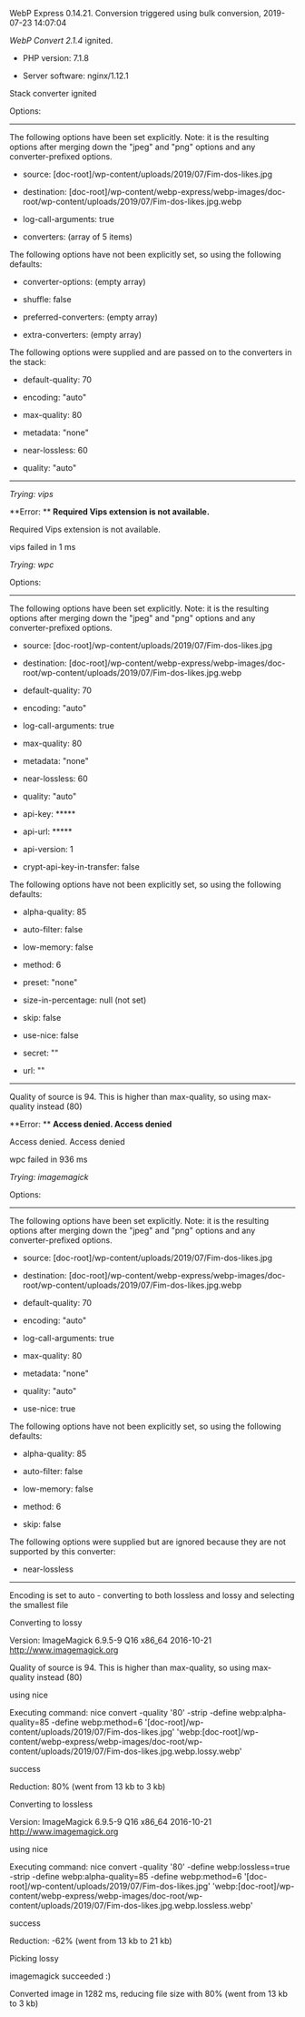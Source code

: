 WebP Express 0.14.21. Conversion triggered using bulk conversion, 2019-07-23 14:07:04

*WebP Convert 2.1.4*  ignited.
- PHP version: 7.1.8
- Server software: nginx/1.12.1

Stack converter ignited

Options:
------------
The following options have been set explicitly. Note: it is the resulting options after merging down the "jpeg" and "png" options and any converter-prefixed options.
- source: [doc-root]/wp-content/uploads/2019/07/Fim-dos-likes.jpg
- destination: [doc-root]/wp-content/webp-express/webp-images/doc-root/wp-content/uploads/2019/07/Fim-dos-likes.jpg.webp
- log-call-arguments: true
- converters: (array of 5 items)

The following options have not been explicitly set, so using the following defaults:
- converter-options: (empty array)
- shuffle: false
- preferred-converters: (empty array)
- extra-converters: (empty array)

The following options were supplied and are passed on to the converters in the stack:
- default-quality: 70
- encoding: "auto"
- max-quality: 80
- metadata: "none"
- near-lossless: 60
- quality: "auto"
------------


*Trying: vips* 

**Error: ** **Required Vips extension is not available.** 
Required Vips extension is not available.
vips failed in 1 ms

*Trying: wpc* 

Options:
------------
The following options have been set explicitly. Note: it is the resulting options after merging down the "jpeg" and "png" options and any converter-prefixed options.
- source: [doc-root]/wp-content/uploads/2019/07/Fim-dos-likes.jpg
- destination: [doc-root]/wp-content/webp-express/webp-images/doc-root/wp-content/uploads/2019/07/Fim-dos-likes.jpg.webp
- default-quality: 70
- encoding: "auto"
- log-call-arguments: true
- max-quality: 80
- metadata: "none"
- near-lossless: 60
- quality: "auto"
- api-key: *****
- api-url: *****
- api-version: 1
- crypt-api-key-in-transfer: false

The following options have not been explicitly set, so using the following defaults:
- alpha-quality: 85
- auto-filter: false
- low-memory: false
- method: 6
- preset: "none"
- size-in-percentage: null (not set)
- skip: false
- use-nice: false
- secret: ""
- url: ""
------------

Quality of source is 94. This is higher than max-quality, so using max-quality instead (80)

**Error: ** **Access denied. Access denied** 
Access denied. Access denied
wpc failed in 936 ms

*Trying: imagemagick* 

Options:
------------
The following options have been set explicitly. Note: it is the resulting options after merging down the "jpeg" and "png" options and any converter-prefixed options.
- source: [doc-root]/wp-content/uploads/2019/07/Fim-dos-likes.jpg
- destination: [doc-root]/wp-content/webp-express/webp-images/doc-root/wp-content/uploads/2019/07/Fim-dos-likes.jpg.webp
- default-quality: 70
- encoding: "auto"
- log-call-arguments: true
- max-quality: 80
- metadata: "none"
- quality: "auto"
- use-nice: true

The following options have not been explicitly set, so using the following defaults:
- alpha-quality: 85
- auto-filter: false
- low-memory: false
- method: 6
- skip: false

The following options were supplied but are ignored because they are not supported by this converter:
- near-lossless
------------

Encoding is set to auto - converting to both lossless and lossy and selecting the smallest file

Converting to lossy
Version: ImageMagick 6.9.5-9 Q16 x86_64 2016-10-21 http://www.imagemagick.org
Quality of source is 94. This is higher than max-quality, so using max-quality instead (80)
using nice
Executing command: nice convert -quality '80' -strip -define webp:alpha-quality=85 -define webp:method=6 '[doc-root]/wp-content/uploads/2019/07/Fim-dos-likes.jpg' 'webp:[doc-root]/wp-content/webp-express/webp-images/doc-root/wp-content/uploads/2019/07/Fim-dos-likes.jpg.webp.lossy.webp'
success
Reduction: 80% (went from 13 kb to 3 kb)

Converting to lossless
Version: ImageMagick 6.9.5-9 Q16 x86_64 2016-10-21 http://www.imagemagick.org
using nice
Executing command: nice convert -quality '80' -define webp:lossless=true -strip -define webp:alpha-quality=85 -define webp:method=6 '[doc-root]/wp-content/uploads/2019/07/Fim-dos-likes.jpg' 'webp:[doc-root]/wp-content/webp-express/webp-images/doc-root/wp-content/uploads/2019/07/Fim-dos-likes.jpg.webp.lossless.webp'
success
Reduction: -62% (went from 13 kb to 21 kb)

Picking lossy
imagemagick succeeded :)

Converted image in 1282 ms, reducing file size with 80% (went from 13 kb to 3 kb)

